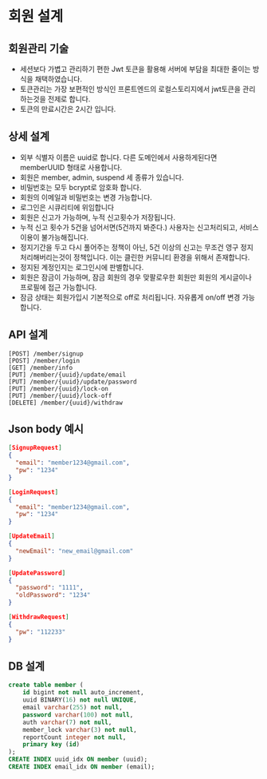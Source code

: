 # 회원 설계

## 회원관리 기술
* 세션보다 가볍고 관리하기 편한 Jwt 토큰을 활용해 서버에 부담을 최대한 줄이는 방식을 채택하였습니다.
* 토큰관리는 가장 보편적인 방식인 프론트엔드의 로컬스토리지에서 jwt토큰을 관리하는것을 전제로 합니다.
* 토큰의 만료시간은 2시간 입니다.

## 상세 설계
* 외부 식별자 이름은 uuid로 합니다. 다른 도메인에서 사용하게된다면 memberUUID 형태로 사용합니다.
* 회원은 member, admin, suspend 세 종류가 있습니다.
* 비밀번호는 모두 bcrypt로 암호화 합니다.
* 회원의 이메일과 비밀번호는 변경 가능합니다.
* 로그인은 시큐리티에 위임합니다
* 회원은 신고가 가능하며, 누적 신고횟수가 저장됩니다.
* 누적 신고 횟수가 5건을 넘어서면(5건까지 봐준다.) 사용자는 신고처리되고, 서비스 이용이 불가능해집니다.
* 정지기간을 두고 다시 풀어주는 정책이 아닌, 5건 이상의 신고는 무조건 영구 정지 처리해버리는것이 정책입니다. 이는 클린한 커뮤니티 환경을 위해서 존재합니다.
* 정지된 계정인지는 로그인시에 판별합니다.
* 회원은 잠금이 가능하며, 잠금 회원의 경우 맞팔로우한 회원만 회원의 게시글이나 프로필에 접근 가능합니다.
* 잠금 상태는 회원가입시 기본적으로 off로 처리됩니다. 자유롭게 on/off 변경 가능합니다.

## API 설계
```
[POST] /member/signup
[POST] /member/login
[GET] /member/info
[PUT] /member/{uuid}/update/email
[PUT] /member/{uuid}/update/password
[PUT] /member/{uuid}/lock-on
[PUT] /member/{uuid}/lock-off
[DELETE] /member/{uuid}/withdraw
```

## Json body 예시
```json
[SignupRequest]
{
  "email": "member1234@gmail.com",
  "pw": "1234"
}

[LoginRequest]
{
  "email": "member1234@gmail.com",
  "pw": "1234"
}

[UpdateEmail]
{
  "newEmail": "new_email@gmail.com"
}

[UpdatePassword]
{
  "password": "1111",
  "oldPassword": "1234"
}

[WithdrawRequest]
{
  "pw": "112233"
}
```

## DB 설계
```sql
create table member (
    id bigint not null auto_increment,
    uuid BINARY(16) not null UNIQUE,
    email varchar(255) not null,
    password varchar(100) not null,
    auth varchar(7) not null,
    member_lock varchar(3) not null,
    reportCount integer not null,
    primary key (id)
);
CREATE INDEX uuid_idx ON member (uuid);
CREATE INDEX email_idx ON member (email);
```